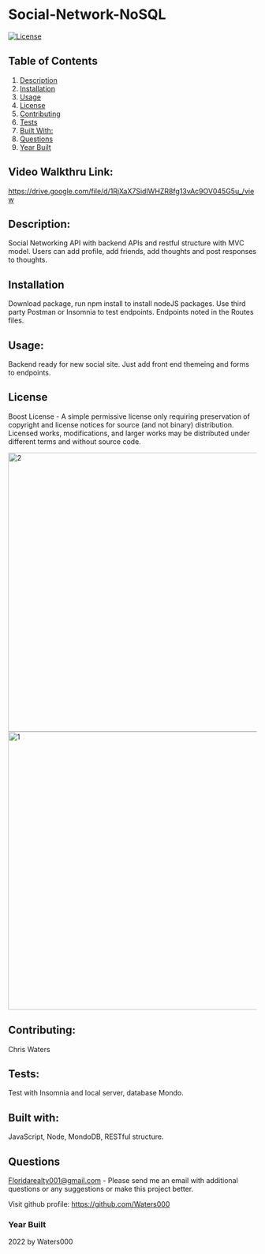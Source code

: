 
 #  Social-Network-NoSQL 
 
[![License](https://img.shields.io/badge/License-Boost_1.0-lightblue.svg)](https://www.boost.org/LICENSE_1_0.txt)            
## Table of Contents
1. [Description](#Description)
2. [Installation](#Installation)
3. [Usage](#Usage)
4. [License](#License)
5. [Contributing](#Contributing)
6. [Tests](#Tests)
7. [Built With:](#Built-with)
8. [Questions](#Questions)
9. [Year Built](#Year-built)

## Video Walkthru Link:
https://drive.google.com/file/d/1RjXaX7SidIWHZR8fg13vAc9OV045G5u_/view

## Description: 
Social Networking API with backend APIs and restful structure with MVC model.  Users can add profile, add friends, add thoughts and post responses to thoughts. 

## Installation
Download package, run npm install to install nodeJS packages.  Use third party Postman or Insomnia to test endpoints.  Endpoints noted in the Routes files.

## Usage:
 Backend ready for new social site.  Just add front end themeing and forms to endpoints.  
 
## License
Boost License - A simple permissive license only requiring preservation of copyright and license notices for source (and not binary) distribution. Licensed works, modifications, and larger works may be distributed under different terms and without source code.

<img width="566" alt="2" src="https://user-images.githubusercontent.com/94644749/165129315-5e754b83-b710-4f97-b3a0-c54727ab8428.png">
<img width="564" alt="1" src="https://user-images.githubusercontent.com/94644749/165129320-72408eb4-1c44-46c1-8d53-2b4fb424de69.png">

## Contributing: 
Chris Waters   

## Tests:
Test with Insomnia and local server, database Mondo.

## Built with:
JavaScript, Node, MondoDB, RESTful structure.

           
 ## Questions
  Floridarealty001@gmail.com - Please send me an email with additional questions or any suggestions or make this project better.
 
Visit github profile:
https://github.com/Waters000


### Year Built
2022 by Waters000  